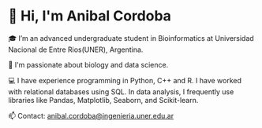 # 👋 Hi, I'm Anibal Cordoba

🎓 I’m an advanced undergraduate student in Bioinformatics at Universidad Nacional de Entre Rios(UNER), Argentina.

🚀 I'm passionate about biology and data science.

💻 I have experience programming in Python, C++ and R. I have worked with relational databases using SQL. In data analysis, I frequently use libraries like Pandas, Matplotlib, Seaborn, and Scikit-learn.


📫 Contact: [anibal.cordoba@ingenieria.uner.edu.ar](mailto:anibal.cordoba@ingenieria.uner.edu.ar)
